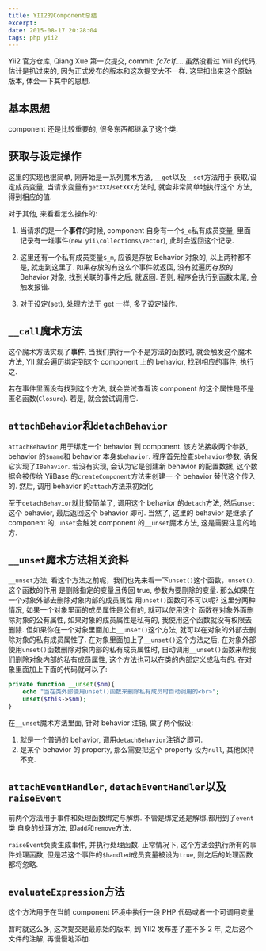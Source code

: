```yaml
---
title: YII2的Component总结
excerpt:
date: 2015-08-17 20:28:04
tags: php yii2
---
```


Yii2 官方仓库, Qiang Xue 第一次提交, commit: _fc7c1f..._. 虽然没看过 Yii1 的代码,
估计是扒过来的, 因为正式发布的版本和这次提交大不一样. 这里扣出来这个原始版本,
体会一下其中的思想.

<!--more-->

## 基本思想

component 还是比较重要的, 很多东西都继承了这个类.

## 获取与设定操作

这里的实现也很简单, 刚开始是一系列魔术方法, `__get`以及`__set`方法用于
获取/设定成员变量, 当请求变量有`getXXX`/`setXXX`方法时, 就会非常简单地执行这个
方法, 得到相应的值.

对于其他, 来看看怎么操作的:

1. 当请求的是一个**事件**的时候, component 自身有一个`$_e`私有成员变量,
   里面记录有一堆事件(`new yii\collections\Vector`), 此时会返回这个记录.

2. 这里还有一个私有成员变量`$_m`, 应该是存放 Behavior 对象的, 以上两种都不是,
   就走到这里了. 如果存放的有这么个事件就返回, 没有就遍历存放的 Behavior 对象,
   找到关联的事件之后, 就返回. 否则, 程序会执行到函数末尾, 会触发报错.

3. 对于设定(set), 处理方法于 get 一样, 多了设定操作.

## `__call`魔术方法

这个魔术方法实现了**事件**, 当我们执行一个不是方法的函数时, 就会触发这个魔术方法,
YII 就会遍历绑定到这个 component 上的 behavior, 找到相应的事件, 执行之.

若在事件里面没有找到这个方法, 就会尝试查看该 component 的这个属性是不是匿名函数(`Closure`).
若是, 就会尝试调用它.

## `attachBehavior`和`detachBehavior`

`attachBehavior` 用于绑定一个 behavior 到 component. 该方法接收两个参数, behavior 的`$name`和
behavior 本身`$behavior`. 程序首先检查`$behavior`参数, 确保它实现了`IBehavior`. 若没有实现,
会认为它是创建新 behavior 的配置数据, 这个数据会被传给 YiiBase 的`createComponent`方法来创建一
个 behavior 替代这个传入的. 然后, 调用 behavior 的`attach`方法来初始化

至于`detachBehavior`就比较简单了, 调用这个 behavior 的`detach`方法, 然后`unset`这个 behavior,
最后返回这个 behavior 即可. 当然了, 这里的 behavior 是继承了 component 的, `unset`会触发 component
的`__unset`魔术方法, 这是需要注意的地方.

## `__unset`魔术方法相关资料

`__unset`方法, 看这个方法之前呢，我们也先来看一下`unset()`这个函数，`unset()`. 这个函数的作用
是删除指定的变量且传回 true, 参数为要删除的变量. 那么如果在一个对象外部去删除对象内部的成员属性
用`unset()`函数可不可以呢? 这里分两种情况, 如果一个对象里面的成员属性是公有的, 就可以使用这个
函数在对象外面删除对象的公有属性, 如果对象的成员属性是私有的, 我使用这个函数就没有权限去删除.
但如果你在一个对象里面加上`__unset()`这个方法, 就可以在对象的外部去删除对象的私有成员属性了.
在对象里面加上了`__unset()`这个方法之后, 在对象外部使用`unset()`函数删除对象内部的私有成员属性时,
自动调用`__unset()`函数来帮我们删除对象内部的私有成员属性, 这个方法也可以在类的内部定义成私有的.
在对象里面加上下面的代码就可以了:

```php
private function __unset($nm){
    echo "当在类外部使用unset()函数来删除私有成员时自动调用的<br>";
    unset($this->$nm);
}
```

在`__unset`魔术方法里面, 针对 behavior 注销, 做了两个假设:

1. 就是一个普通的 behavior, 调用`detachBehavior`注销之即可.
2. 是某个 behavior 的 property, 那么需要把这个 property 设为`null`, 其他保持不变.

## `attachEventHandler`, `detachEventHandler`以及`raiseEvent`

前两个方法用于事件和处理函数绑定与解绑. 不管是绑定还是解绑,都用到了`event`类
自身的处理方法, 即`add`和`remove`方法.

`raiseEvent`负责生成事件, 并执行处理函数. 正常情况下, 这个方法会执行所有的事
件处理函数, 但是若这个事件的`$handled`成员变量被设为`true`, 则之后的处理函数
都将忽略.

## `evaluateExpression`方法

这个方法用于在当前 component 环境中执行一段 PHP 代码或者一个可调用变量

暂时就这么多, 这次提交是最原始的版本, 到 YII2 发布差了差不多 2 年, 之后这个文件的注解,
再慢慢地添加.
